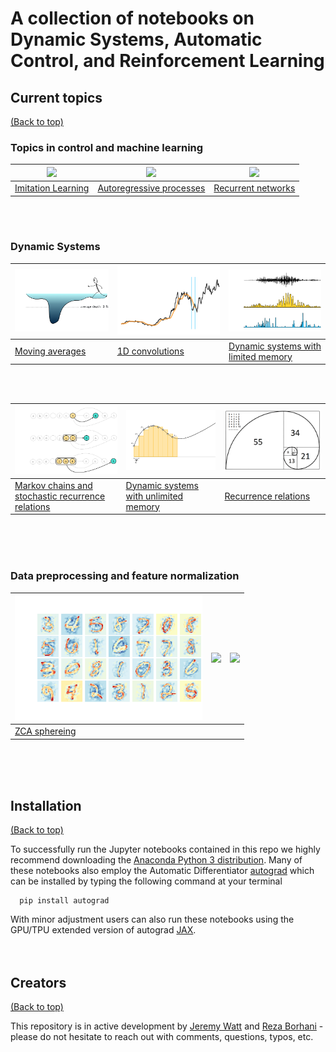 # A collection of notebooks on Dynamic Systems, Automatic Control, and Reinforcement Learning

## Current topics
[(Back to top)](#table-of-contents)

### Topics in control and machine learning

 <img src="https://jermwatt.github.io/control-notes/presentations/imitation_learning/images/self_driving_crash.png" width="300px" height="auto">  | <img src="https://jermwatt.github.io/control-notes/presentations/autoregressive_processes/images/windowing_series.png" width="300px" height="auto"> | <img src="https://jermwatt.github.io/control-notes/presentations/recurrent_networks/images/windowing_series.png" width="300px" height="auto"> 
---|---|---
[Imitation Learning](https://jermwatt.github.io/control-notes/presentations/imitation_learning/imitation_learning_slides.html) | [Autoregressive processes](https://jermwatt.github.io/control-notes/presentations/autoregressive_processes/autoregressive_processes_slides.html) | [Recurrent networks](https://jermwatt.github.io/control-notes/presentations/recurrent_networks/recurrent_networks.slides.html) |

<br><br>

### Dynamic Systems

<img src="posts/moving_averages/images/moving_avg.png" width="300px" height="auto"> | <img src="posts/one_dimensional_convolutions/images/conv.png" width="300px" height="auto"> | <img src="posts/dynamic_systems_limited_memory/images/ds.png" width="300px" height="auto"> 
---|---|---
[Moving averages](https://jermwatt.github.io/control-notes/posts/moving_averages/Moving_averages.html) | [1D convolutions](https://jermwatt.github.io/control-notes/posts/one_dimensional_convolutions/One_dimensional_convolutions.html) | [Dynamic systems with limited memory](https://jermwatt.github.io/control-notes/posts/dynamic_systems_limited_memory/dynamic_systems_limited_memory.html)

<br><br>

<img src="posts/markov_chains/images/markov.png" width="300px" height="auto"> | <img src="posts/dynamic_systems_unlimited_memory/images/riemann_v2.png" width="300px" height="auto"> | <img src="posts/recurrence_relations/images/fibonacci_sequence.png" width="300px" height="auto">
---|---|---
[Markov chains and stochastic recurrence relations](https://jermwatt.github.io/control-notes/posts/markov_chains/Markov_chains.html) | [Dynamic systems with unlimited memory](https://jermwatt.github.io/control-notes/posts/dynamic_systems_unlimited_memory/dynamic_systems_unlimited_memory.html)|   [Recurrence relations](https://jermwatt.github.io/control-notes/posts/recurrence_relations/Recurrence_relations.html)|  &nbsp;


<br><br><br>

[comment]: <> (https://www.seekpng.com/png/small/56-569770_the-warm-glow-of-white-led-lighting-peers.png)

### Data preprocessing and feature normalization

<img src="posts/zca_sphereing/images/ZCA.png" width="300px" height="auto"> | <img src="https://www.seekpng.com/png/small/56-569770_the-warm-glow-of-white-led-lighting-peers.png" width="300px" height="auto"> | <img src="https://www.seekpng.com/png/small/56-569770_the-warm-glow-of-white-led-lighting-peers.png" width="300px" height="auto">
---|---|---
[ZCA sphereing](https://jermwatt.github.io/control-notes/posts/zca_sphereing/ZCA_Sphereing.html) | &nbsp; | &nbsp;
 
<br><br><br>
## Installation
[(Back to top)](#table-of-contents)

To successfully run the Jupyter notebooks contained in this repo we highly recommend downloading the [Anaconda Python 3 distribution](https://www.anaconda.com/download/#macos). Many of these notebooks also employ the Automatic Differentiator [autograd](https://github.com/HIPS/autograd) which can be installed by typing the following command at your terminal
      
      pip install autograd
      
With minor adjustment users can also run these notebooks using the GPU/TPU extended version of autograd [JAX](https://github.com/google/jax).<br><br><br>


## Creators 

[(Back to top)](#table-of-contents) 

This repository is in active development by [Jeremy Watt](mailto:jeremy@dgsix.com) and [Reza Borhani](mailto:reza@dgsix.com) - please do not hesitate to reach out with comments, questions, typos, etc.
